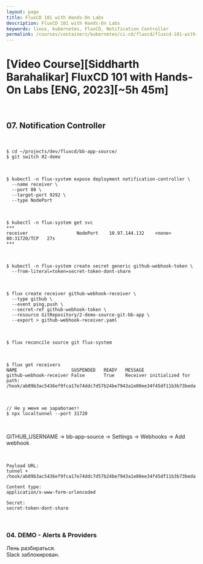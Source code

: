```yaml
---
layout: page
title: FluxCD 101 with Hands-On Labs
description: FluxCD 101 with Hands-On Labs
keywords: linux, kubernetes, FluxCD, Notification Controller
permalink: /courses/containers/kubernetes/ci-cd/fluxcd/fluxcd-101-with-hands-on-labs/notification-controller/
---
```


# [Video Course][Siddharth Barahalikar] FluxCD 101 with Hands-On Labs [ENG, 2023][~5h 45m]

<br/>

## 07. Notification Controller

<br/>

```
$ cd ~/projects/dev/fluxcd/bb-app-source/
$ git switch 02-demo
```

<br/>

```
$ kubectl -n flux-system expose deployment notification-controller \
  --name receiver \
  --port 80 \
  --target-port 9292 \
  --type NodePort
```

<br/>

```
$ kubectl -n flux-system get svc
***
receiver                  NodePort    10.97.144.132    <none>        80:31720/TCP   27s
***
```

<br/>

```
$ kubectl -n flux-system create secret generic github-webhook-token \
  --from-literal=token=secret-token-dont-share
```

<br/>

```
$ flux create receiver github-webhook-receiver \
  --type github \
  --event ping,push \
  --secret-ref github-webhook-token \
  --resource GitRepository/2-demo-source-git-bb-app \
  --export > github-webhook-receiver.yaml
```

<br/>

```
$ flux reconcile source git flux-system
```

<br/>

```
$ flux get receivers
NAME                   	SUSPENDED	READY	MESSAGE
github-webhook-receiver	False    	True 	Receiver initialized for path: /hook/ab09b3ac5436ef9fca17e74ddc7d57b24be7943a1e00ee34f45df11b3b73beda
```

<br/>

```
// Не у меня не заработает!
$ npx localtunnel --port 31720
```

<br/>

GITHUB_USERNAME -> bb-app-source -> Settings -> Webhooks -> Add webhook

<br/>

```
Payload URL:
tunnel + /hook/ab09b3ac5436ef9fca17e74ddc7d57b24be7943a1e00ee34f45df11b3b73beda

Content type:
application/x-www-form-urlencoded

Secret:
secret-token-dont-share
```

<br/>

### 04. DEMO - Alerts & Providers

Лень разбираться.  
Slack заблокирован.
